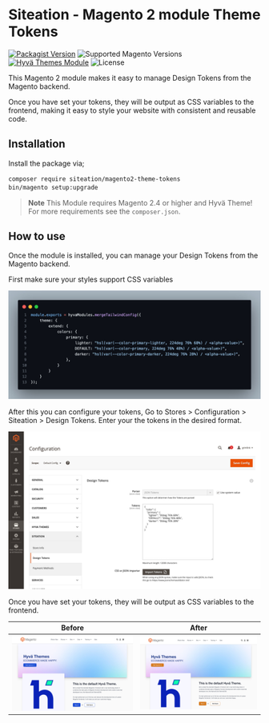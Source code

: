 # Siteation - Magento 2 module Theme Tokens

[![Packagist Version](https://img.shields.io/packagist/v/siteation/magento2-theme-tokens?style=for-the-badge)](https://packagist.org/packages/siteation/magento2-theme-tokens)
![Supported Magento Versions](https://img.shields.io/badge/magento-%202.4-brightgreen.svg?logo=magento&longCache=true&style=for-the-badge)
[![Hyvä Themes Module](https://img.shields.io/badge/Hyva_Themes-Module-3df0af.svg?longCache=true&style=for-the-badge)](https://hyva.io/)
![License](https://img.shields.io/github/license/siteation/magento2-theme-tokens?color=%23234&style=for-the-badge)

This Magento 2 module makes it easy to manage Design Tokens from the Magento backend.

Once you have set your tokens,
they will be output as CSS variables to the frontend,
making it easy to style your website with consistent and reusable code.

## Installation

Install the package via;

```bash
composer require siteation/magento2-theme-tokens
bin/magento setup:upgrade
```

> **Note** This Module requires Magento 2.4 or higher and Hyvä Theme!
> For more requirements see the `composer.json`.

## How to use

Once the module is installed, you can manage your Design Tokens from the Magento backend.

First make sure your styles support CSS variables

![Sample config with Hyva Tailwind Config](./assets/preview-config.jpg)

After this you can configure your tokens, Go to Stores > Configuration > Siteation > Design Tokens.
Enter your the tokens in the desired format.

![Sample config with Hyva Tailwind Config](./assets/backend.jpg)

Once you have set your tokens, they will be output as CSS variables to the frontend.

| Before       | After        |
| ------------ | ------------ |
| ![preview-1] | ![preview-2] |

[preview-1]: ./assets/default.jpg
[preview-2]: ./assets/with-tokens.jpg
